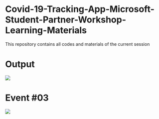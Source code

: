 # Covid-19-Tracking-App-Microsoft-Student-Partner-Workshop-Learning-Materials

This repository contains all codes and materials of the current session


# Output
<img src="./screenshots/1.png" >


# Event #03
<img src="./screenshots/2.png" >
